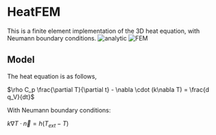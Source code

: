 # HeatFEM
This is a finite element implementation of the 3D heat equation, with Neumann boundary conditions.
![analytic](https://github.com/user-attachments/assets/824870fa-2b5a-4a0b-a339-ce0ca52be7b5)
![FEM](https://github.com/user-attachments/assets/ea17495c-0b04-423d-8281-8de3214d2ae9)

## Model
The heat equation is as follows,

$\rho C_p \frac{\partial T}{\partial t} - \nabla \cdot (k\nabla T) = \frac{d q_V}{dt}$

With Neumann boundary conditions: 

$k\nabla T \cdot \vec{n} = h\left(T_{ext}-T\right)$
